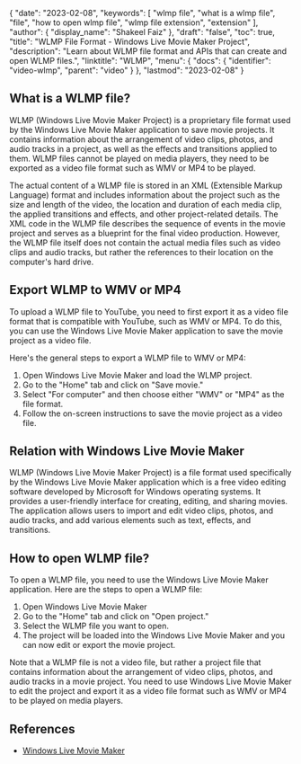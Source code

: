 {
  "date": "2023-02-08",
  "keywords": [
    "wlmp file",
    "what is a wlmp file",
    "file",
    "how to open wlmp file",
    "wlmp file extension",
    "extension"
  ],
  "author": {
    "display_name": "Shakeel Faiz"
  },
  "draft": "false",
  "toc": true,
  "title": "WLMP File Format - Windows Live Movie Maker Project",
  "description": "Learn about WLMP file format and APIs that can create and open WLMP files.",
  "linktitle": "WLMP",
  "menu": {
    "docs": {
      "identifier": "video-wlmp",
      "parent": "video"
    }
  },
  "lastmod": "2023-02-08"
}

## What is a WLMP file?

WLMP (Windows Live Movie Maker Project) is a proprietary file format used by the Windows Live Movie Maker application to save movie projects. It contains information about the arrangement of video clips, photos, and audio tracks in a project, as well as the effects and transitions applied to them. WLMP files cannot be played on media players, they need to be exported as a video file format such as WMV or MP4 to be played.

The actual content of a WLMP file is stored in an XML (Extensible Markup Language) format and includes information about the project such as the size and length of the video, the location and duration of each media clip, the applied transitions and effects, and other project-related details. The XML code in the WLMP file describes the sequence of events in the movie project and serves as a blueprint for the final video production. However, the WLMP file itself does not contain the actual media files such as video clips and audio tracks, but rather the references to their location on the computer's hard drive.

## Export WLMP to WMV or MP4

To upload a WLMP file to YouTube, you need to first export it as a video file format that is compatible with YouTube, such as WMV or MP4. To do this, you can use the Windows Live Movie Maker application to save the movie project as a video file.

Here's the general steps to export a WLMP file to WMV or MP4:

1. Open Windows Live Movie Maker and load the WLMP project.
2. Go to the "Home" tab and click on "Save movie."
3. Select "For computer" and then choose either "WMV" or "MP4" as the file format.
4. Follow the on-screen instructions to save the movie project as a video file.

## Relation with Windows Live Movie Maker

WLMP (Windows Live Movie Maker Project) is a file format used specifically by the Windows Live Movie Maker application which is a free video editing software developed by Microsoft for Windows operating systems. It provides a user-friendly interface for creating, editing, and sharing movies. The application allows users to import and edit video clips, photos, and audio tracks, and add various elements such as text, effects, and transitions.

## How to open WLMP file?

To open a WLMP file, you need to use the Windows Live Movie Maker application. Here are the steps to open a WLMP file:

1. Open Windows Live Movie Maker
2. Go to the "Home" tab and click on "Open project."
3. Select the WLMP file you want to open.
4. The project will be loaded into the Windows Live Movie Maker and you can now edit or export the movie project.

Note that a WLMP file is not a video file, but rather a project file that contains information about the arrangement of video clips, photos, and audio tracks in a movie project. You need to use Windows Live Movie Maker to edit the project and export it as a video file format such as WMV or MP4 to be played on media players.

## References
* [Windows Live Movie Maker](https://en.wikipedia.org/wiki/Windows_Movie_Maker)

